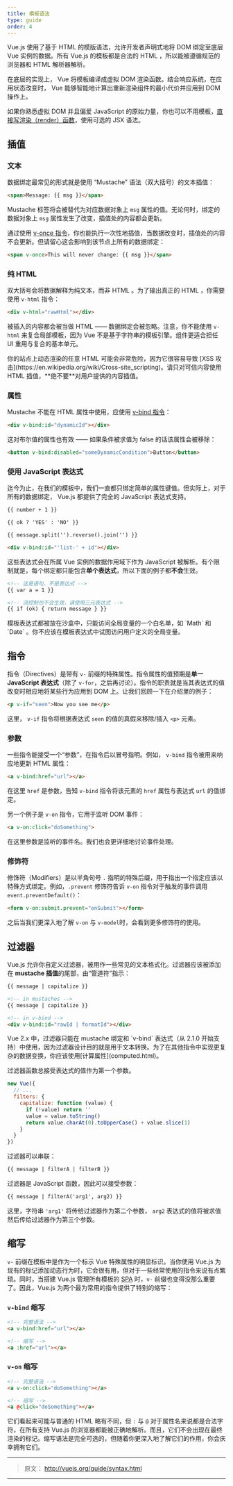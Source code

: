 ```yaml
---
title: 模板语法
type: guide
order: 4
---
```


Vue.js 使用了基于 HTML 的模版语法，允许开发者声明式地将 DOM 绑定至底层 Vue 实例的数据。所有 Vue.js 的模板都是合法的 HTML ，所以能被遵循规范的浏览器和 HTML 解析器解析。

在底层的实现上， Vue 将模板编译成虚拟 DOM 渲染函数。结合响应系统，在应用状态改变时， Vue 能够智能地计算出重新渲染组件的最小代价并应用到 DOM 操作上。

如果你熟悉虚拟 DOM 并且偏爱 JavaScript 的原始力量，你也可以不用模板，[直接写渲染（render）函数](render-function.html)，使用可选的 JSX 语法。

## 插值

### 文本

数据绑定最常见的形式就是使用 “Mustache” 语法（双大括号）的文本插值：

``` html
<span>Message: {{ msg }}</span>
```

Mustache 标签将会被替代为对应数据对象上 `msg` 属性的值。无论何时，绑定的数据对象上 `msg` 属性发生了改变，插值处的内容都会更新。

通过使用 [v-once 指令](../api/#v-once)，你也能执行一次性地插值，当数据改变时，插值处的内容不会更新。但请留心这会影响到该节点上所有的数据绑定：

``` html
<span v-once>This will never change: {{ msg }}</span>
```

### 纯 HTML

双大括号会将数据解释为纯文本，而非 HTML 。为了输出真正的 HTML ，你需要使用 `v-html` 指令：

``` html
<div v-html="rawHtml"></div>
```

被插入的内容都会被当做 HTML —— 数据绑定会被忽略。注意，你不能使用 `v-html` 来复合局部模板，因为 Vue 不是基于字符串的模板引擎。组件更适合担任 UI 重用与复合的基本单元。

<p class="tip">你的站点上动态渲染的任意 HTML 可能会非常危险，因为它很容易导致 [XSS 攻击](https://en.wikipedia.org/wiki/Cross-site_scripting)。请只对可信内容使用 HTML 插值，**绝不要**对用户提供的内容插值。</p>

### 属性

Mustache 不能在 HTML 属性中使用，应使用 [v-bind 指令](../api/#v-bind)：

``` html
<div v-bind:id="dynamicId"></div>
```

这对布尔值的属性也有效 —— 如果条件被求值为 false 的话该属性会被移除： 

``` html
<button v-bind:disabled="someDynamicCondition">Button</button>
```

### 使用 JavaScript 表达式

迄今为止，在我们的模板中，我们一直都只绑定简单的属性键值。但实际上，对于所有的数据绑定， Vue.js 都提供了完全的 JavaScript 表达式支持。

``` html
{{ number + 1 }}

{{ ok ? 'YES' : 'NO' }}

{{ message.split('').reverse().join('') }}

<div v-bind:id="'list-' + id"></div>
```

这些表达式会在所属 Vue 实例的数据作用域下作为 JavaScript 被解析。有个限制就是，每个绑定都只能包含**单个表达式**，所以下面的例子都**不会**生效。

``` html
<!-- 这是语句，不是表达式 -->
{{ var a = 1 }}

<!-- 流控制也不会生效，请使用三元表达式 -->
{{ if (ok) { return message } }}
```

<p class="tip">模板表达式都被放在沙盒中，只能访问全局变量的一个白名单，如 `Math` 和 `Date` 。你不应该在模板表达式中试图访问用户定义的全局变量。</p>


## 指令

指令（Directives）是带有 `v-` 前缀的特殊属性。指令属性的值预期是**单一 JavaScript 表达式**（除了 `v-for`，之后再讨论）。指令的职责就是当其表达式的值改变时相应地将某些行为应用到 DOM 上。让我们回顾一下在介绍里的例子：

``` html
<p v-if="seen">Now you see me</p>
```

这里， `v-if` 指令将根据表达式 `seen` 的值的真假来移除/插入 `<p>` 元素。

### 参数

一些指令能接受一个“参数”，在指令后以冒号指明。例如， `v-bind` 指令被用来响应地更新 HTML 属性：

``` html
<a v-bind:href="url"></a>
```

在这里 `href` 是参数，告知 `v-bind` 指令将该元素的 `href` 属性与表达式 `url` 的值绑定。

另一个例子是 `v-on` 指令，它用于监听 DOM 事件：

``` html
<a v-on:click="doSomething">
```

在这里参数是监听的事件名。我们也会更详细地讨论事件处理。

### 修饰符

修饰符（Modifiers）是以半角句号 `.` 指明的特殊后缀，用于指出一个指定应该以特殊方式绑定。例如，`.prevent` 修饰符告诉 `v-on` 指令对于触发的事件调用 `event.preventDefault()`：

``` html
<form v-on:submit.prevent="onSubmit"></form>
```

之后当我们更深入地了解 `v-on` 与 `v-model`时，会看到更多修饰符的使用。

## 过滤器

Vue.js 允许你自定义过滤器，被用作一些常见的文本格式化。过滤器应该被添加在 **mustache 插值**的尾部，由“管道符”指示：

``` html
{{ message | capitalize }}
```


``` html
<!-- in mustaches -->
{{ message | capitalize }}

<!-- in v-bind -->
<div v-bind:id="rawId | formatId"></div>
```

<p class="tip">Vue 2.x 中，过滤器只能在 mustache 绑定和 `v-bind` 表达式（从 2.1.0 开始支持）中使用，因为过滤器设计目的就是用于文本转换。为了在其他指令中实现更复杂的数据变换，你应该使用[计算属性](computed.html)。</p>

过滤器函数总接受表达式的值作为第一个参数。


``` js
new Vue({
  // ...
  filters: {
    capitalize: function (value) {
      if (!value) return ''
      value = value.toString()
      return value.charAt(0).toUpperCase() + value.slice(1)
    }
  }
})
```

过滤器可以串联：

``` html
{{ message | filterA | filterB }}
```

过滤器是 JavaScript 函数，因此可以接受参数：

``` html
{{ message | filterA('arg1', arg2) }}
```


这里，字符串 `'arg1'` 将传给过滤器作为第二个参数， `arg2` 表达式的值将被求值然后传给过滤器作为第三个参数。

## 缩写

`v-` 前缀在模板中是作为一个标示 Vue 特殊属性的明显标识。当你使用 Vue.js 为现有的标记添加动态行为时，它会很有用，但对于一些经常使用的指令来说有点繁琐。同时，当搭建 Vue.js 管理所有模板的 [SPA](https://en.wikipedia.org/wiki/Single-page_application) 时，`v-` 前缀也变得没那么重要了。因此，Vue.js 为两个最为常用的指令提供了特别的缩写：

### `v-bind` 缩写

``` html
<!-- 完整语法 -->
<a v-bind:href="url"></a>

<!-- 缩写 -->
<a :href="url"></a>
```

### `v-on` 缩写

``` html
<!-- 完整语法 -->
<a v-on:click="doSomething"></a>

<!-- 缩写 -->
<a @click="doSomething"></a>
```

它们看起来可能与普通的 HTML 略有不同，但 `:` 与 `@` 对于属性名来说都是合法字符，在所有支持 Vue.js 的浏览器都能被正确地解析。而且，它们不会出现在最终渲染的标记。缩写语法是完全可选的，但随着你更深入地了解它们的作用，你会庆幸拥有它们。

***

> 原文： http://vuejs.org/guide/syntax.html

***
